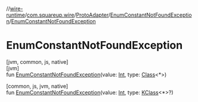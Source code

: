 //[wire-runtime](../../../../index.md)/[com.squareup.wire](../../index.md)/[ProtoAdapter](../index.md)/[EnumConstantNotFoundException](index.md)/[EnumConstantNotFoundException](-enum-constant-not-found-exception.md)

# EnumConstantNotFoundException

[jvm, common, js, native]\
[jvm]\
fun [EnumConstantNotFoundException](-enum-constant-not-found-exception.md)(value: [Int](https://kotlinlang.org/api/latest/jvm/stdlib/kotlin/-int/index.html), type: [Class](https://docs.oracle.com/javase/8/docs/api/java/lang/Class.html)&lt;*&gt;)

[common, js, jvm, native]\
fun [EnumConstantNotFoundException](-enum-constant-not-found-exception.md)(value: [Int](https://kotlinlang.org/api/latest/jvm/stdlib/kotlin/-int/index.html), type: [KClass](https://kotlinlang.org/api/latest/jvm/stdlib/kotlin.reflect/-k-class/index.html)&lt;*&gt;?)
